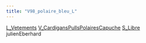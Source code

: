 ```yaml
---
title: "V98_polaire_bleu_L"
---
```


[L_Vetements](notes/equipements/L_Vetements.md) [V_CardigansPullsPolairesCapuche](notes/equipements/vetements/V_CardigansPullsPolairesCapuche.md) [S_Libre](notes/statut/S_Libre.md)\
julienEberhard